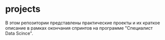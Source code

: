 # projects

В этом репозитории представлены практические проекты и их краткое описание в рамках окончания спринтов на программе "Специалист Data Scince". 
